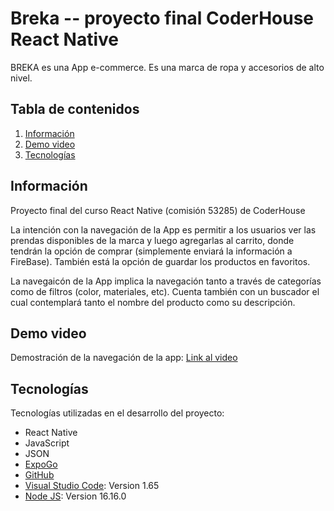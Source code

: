 # Breka -- proyecto final CoderHouse React Native
BREKA es una App e-commerce. Es una marca de ropa y accesorios de alto nivel.

## Tabla de contenidos
1. [Información](#información)
2. [Demo video](#demo-video)
3. [Tecnologías](#tecnologías)

## Información
Proyecto final del curso React Native (comisión 53285) de CoderHouse

La intención con la navegación de la App es permitir a los usuarios ver las prendas disponibles de la marca y luego agregarlas al carrito, donde tendrán la opción de comprar (simplemente enviará la información a FireBase). También está la opción de guardar los productos en favoritos.

La navegaicón de la App implica la navegación tanto a través de categorías como de filtros (color, materiales, etc). Cuenta también con un buscador el cual contemplará tanto el nombre del producto como su descripción.

## Demo video
Demostración de la navegación de la app: [Link al video](https://youtu.be/Yll7uOyriOc)

## Tecnologías
Tecnologías utilizadas en el desarrollo del proyecto:
* React Native
* JavaScript
* JSON
* [ExpoGo](https://docs.expo.dev/)
* [GitHub](https://github.com/solpeskin/breka)
* [Visual Studio Code](https://code.visualstudio.com/): Version 1.65 
* [Node JS](https://nodejs.org/es/): Version 16.16.0

